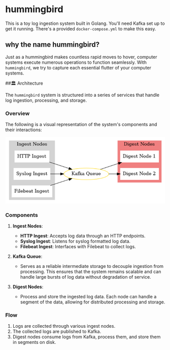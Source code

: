 # hummingbird
This is a toy log ingestion system built in Golang. You'll need Kafka set up to
get it running. There's a provided `docker-compose.yml` to make this easy.

## why the name hummingbird?
Just as a hummingbird makes countless rapid moves to hover, computer systems 
execute numerous operations to function seamlessly. With `hummingbird`, we 
try to capture each essential flutter of your computer systems.

##🏛 Architecture

The `hummingbird` system is structured into a series of services that handle log ingestion, processing, and storage.

### Overview

The following is a visual representation of the system's components and their interactions:

![Hummingbird System Architecture](./architecture.png)

### Components

1. **Ingest Nodes**:
   - **HTTP Ingest**: Accepts log data through an HTTP endpoints.
   - **Syslog Ingest**: Listens for syslog formatted log data.
   - **Filebeat Ingest**: Interfaces with Filebeat to collect logs.

2. **Kafka Queue**:
   - Serves as a reliable intermediate storage to decouple ingestion from processing. 
   This ensures that the system remains scalable and can handle large bursts of log data without degradation of service.

3. **Digest Nodes**:
   - Process and store the ingested log data. Each node can handle a segment of the data, allowing for distributed processing and storage.

### Flow

1. Logs are collected through various ingest nodes.
2. The collected logs are published to Kafka.
3. Digest nodes consume logs from Kafka, process them, and store them in segments on disk. 
